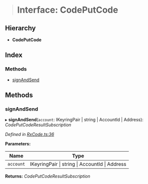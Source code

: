 > # Interface: CodePutCode

## Hierarchy

* **CodePutCode**

## Index

### Methods

* [signAndSend](_rxcode_.codeputcode.md#signandsend)

## Methods

###  signAndSend

▸ **signAndSend**(`account`: IKeyringPair | string | AccountId | Address): *CodePutCodeResultSubscription*

*Defined in [RxCode.ts:36](https://github.com/polkadot-js/api/blob/a47b2ec/packages/api-contract/src/RxCode.ts#L36)*

**Parameters:**

Name | Type |
------ | ------ |
`account` | IKeyringPair \| string \| AccountId \| Address |

**Returns:** *CodePutCodeResultSubscription*